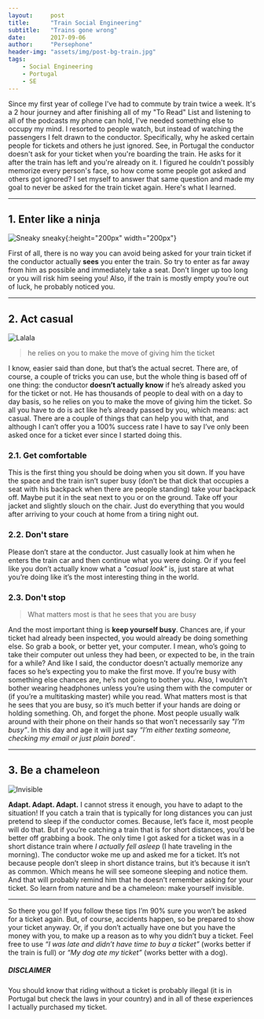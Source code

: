 ```yaml
---
layout:     post
title:      "Train Social Engineering"
subtitle:   "Trains gone wrong"
date:       2017-09-06
author:     "Persephone"
header-img: "assets/img/post-bg-train.jpg"
tags:
    - Social Engineering
    - Portugal
    - SE
---
```


Since my first year of college I've had to commute by train twice a week. It's a 2 hour journey and after finishing all of my "To Read" List and listening to all of the podcasts my phone can hold, I've needed something else to occupy my mind.
I resorted to people watch, but instead of watching the passengers I felt drawn to the conductor. Specifically, why he asked certain people for tickets and others he just ignored. See, in Portugal the conductor doesn't ask for your ticket when you're boarding the train. He asks for it after the train has left and you're already on it. I figured he couldn't possibly memorize every person's face, so how come some people got asked and others got ignored?
I set myself to answer that same question and made my goal to never be asked for the train ticket again. Here's what I learned.

---

## 1. Enter like a ninja


![Sneaky sneaky](http://www.nicolevanputten.com/wp-content/uploads/2013/04/ninja.jpg){:height="200px" width="200px"}

First of all, there is no way you can avoid being asked for your train ticket if the conductor actually **sees** you enter the train. So try to enter as far away from him as possible and immediately take a seat. Don’t linger up too long or you will risk him seeing you! Also, if the train is mostly empty you’re out of luck, he probably noticed you.


---

## 2. Act casual

![Lalala](https://cha0ticneutral.files.wordpress.com/2017/07/act_n_casual_by_owlbeawkward-d8y3nck.png?w=209&h=331)
> he relies on you to make the move of giving him the ticket

I know, easier said than done, but that’s the actual secret. There are, of course, a couple of tricks you can use, but the whole thing is based off of one thing: the conductor **doesn’t actually know** if he’s already asked you for the ticket or not. He has thousands of people to deal with on a day to day basis, so he relies on you to make the move of giving him the ticket. So all you have to do is act like he’s already passed by you, which means: act casual.
There are a couple of things that can help you with that, and although I can’t offer you a 100% success rate I have to say I’ve only been asked once for a ticket ever since I started doing this.

### 2.1. Get comfortable
This is the first thing you should be doing when you sit down. If you have the space and the train isn’t super busy (don’t be that dick that occupies a seat with his backpack when there are people standing) take your backpack off. Maybe put it in the seat next to you or on the ground. Take off your jacket and slightly slouch on the chair. Just do everything that you would after arriving to your couch at home from a tiring night out.

### 2.2. Don't stare
Please don’t stare at the conductor. Just casually look at him when he enters the train car and then continue what you were doing. Or if you feel like you don’t actually know what a *"casual look"* is, just stare at what you’re doing like it’s the most interesting thing in the world.

### 2.3. Don't stop

> What matters most is that he sees that you are busy

And the most important thing is **keep yourself busy**. Chances are, if your ticket had already been inspected, you would already be doing something else. So grab a book, or better yet, your computer. I mean, who’s going to take their computer out unless they had been, or expected to be, in the train for a while? And like I said, the conductor doesn’t actually memorize any faces so he’s expecting you to make the first move. If you’re busy with something else chances are, he’s not going to bother you.
Also, I wouldn’t bother wearing headphones unless you’re using them with the computer or (if you’re a multitasking master) while you read. What matters most is that he sees that you are busy, so it’s much better if your hands are doing or holding something. Oh, and forget the phone. Most people usually walk around with their phone on their hands so that won’t necessarily say *"I’m busy"*. In this day and age it will just say *“I’m either texting someone, checking my email or just plain bored“*.

---

## 3. Be a chameleon

![Invisible](https://cha0ticneutral.files.wordpress.com/2017/07/chameleon-500.png?w=287&h=265)

**Adapt. Adapt. Adapt.** I cannot stress it enough, you have to adapt to the situation! If you catch a train that is typically for long distances you can just pretend to sleep if the conductor comes. Because, let’s face it, most people will do that. But if you’re catching a train that is for short distances, you’d be better off grabbing a book. The only time I got asked for a ticket was in a short distance train where *I actually fell asleep* (I hate traveling in the morning). The conductor woke me up and asked me for a ticket. It’s not because people don’t sleep in short distance trains, but it’s because it isn’t as common. Which means he will see someone sleeping and notice them. And that will probably remind him that he doesn’t remember asking for your ticket. So learn from nature and be a chameleon: make yourself invisible.

---

So there you go! If you follow these tips I’m 90% sure you won’t be asked for a ticket again. But, of course, accidents happen, so be prepared to show your ticket anyway. Or, if you don’t actually have one but you have the money with you, to make up a reason as to why you didn’t buy a ticket.
Feel free to use *“I was late and didn’t have time to buy a ticket”* (works better if the train is full) or *“My dog ate my ticket”* (works better with a dog).

##### DISCLAIMER

You should know that riding without a ticket is probably illegal (it is in Portugal but check the laws in your country) and in all of these experiences I actually purchased my ticket.
